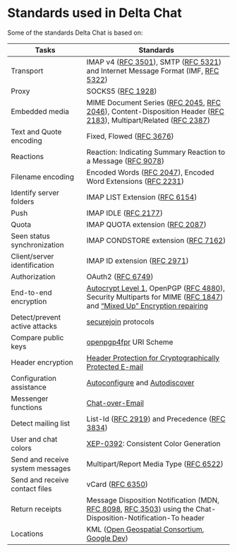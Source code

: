 # Standards used in Delta Chat

Some of the standards Delta Chat is based on:

Tasks                            | Standards
-------------------------------- | ---------------------------------------------------------------------------------------------------------------------------------------------------------------------------------------------------------------------------------
Transport                        | IMAP v4 ([RFC 3501][]), SMTP ([RFC 5321][]) and Internet Message Format (IMF, [RFC 5322][])
Proxy                            | SOCKS5 ([RFC 1928][])
Embedded media                   | MIME Document Series ([RFC 2045][], [RFC 2046][]), Content-Disposition Header ([RFC 2183][]), Multipart/Related ([RFC 2387][])
Text and Quote encoding          | Fixed, Flowed ([RFC 3676][])
Reactions                        | Reaction: Indicating Summary Reaction to a Message ([RFC 9078][])
Filename encoding                | Encoded Words ([RFC 2047][]), Encoded Word Extensions ([RFC 2231][])
Identify server folders          | IMAP LIST Extension ([RFC 6154][])
Push                             | IMAP IDLE ([RFC 2177][])
Quota                            | IMAP QUOTA extension ([RFC 2087][])
Seen status synchronization      | IMAP CONDSTORE extension ([RFC 7162][])
Client/server identification     | IMAP ID extension ([RFC 2971][])
Authorization                    | OAuth2 ([RFC 6749][])
End-to-end encryption            | [Autocrypt Level 1][], OpenPGP ([RFC 4880][]), Security Multiparts for MIME ([RFC 1847][]) and [“Mixed Up” Encryption repairing](https://tools.ietf.org/id/draft-dkg-openpgp-pgpmime-message-mangling-00.html)
Detect/prevent active attacks    | [securejoin][] protocols
Compare public keys              | [openpgp4fpr][] URI Scheme
Header encryption                | [Header Protection for Cryptographically Protected E-mail](https://datatracker.ietf.org/doc/draft-ietf-lamps-header-protection/)
Configuration assistance         | [Autoconfigure](https://web.archive.org/web/20210402044801/https://developer.mozilla.org/en-US/docs/Mozilla/Thunderbird/Autoconfiguration) and [Autodiscover][]
Messenger functions              | [Chat-over-Email](https://github.com/chatmail/core/blob/main/spec.md#chat-mail-specification)
Detect mailing list              | List-Id ([RFC 2919][]) and Precedence ([RFC 3834][])
User and chat colors             | [XEP-0392][]: Consistent Color Generation
Send and receive system messages | Multipart/Report Media Type ([RFC 6522][])
Send and receive contact files   | vCard ([RFC 6350][])
Return receipts                  | Message Disposition Notification (MDN, [RFC 8098][], [RFC 3503][]) using the Chat-Disposition-Notification-To header
Locations                        | KML ([Open Geospatial Consortium](http://www.opengeospatial.org/standards/kml/), [Google Dev](https://developers.google.com/kml/))

[Autocrypt Level 1]: https://autocrypt.org/level1.html
[securejoin]: https://securejoin.delta.chat/
[openpgp4fpr]: https://metacode.biz/openpgp/openpgp4fpr
[Autodiscover]: https://learn.microsoft.com/en-us/exchange/autodiscover-service-for-exchange-2013
[XEP-0392]: https://xmpp.org/extensions/xep-0392.html
[RFC 1847]: https://tools.ietf.org/html/rfc1847
[RFC 1928]: https://tools.ietf.org/html/rfc1928
[RFC 2045]: https://tools.ietf.org/html/rfc2045
[RFC 2046]: https://tools.ietf.org/html/rfc2046
[RFC 2047]: https://tools.ietf.org/html/rfc2047
[RFC 2087]: https://tools.ietf.org/html/rfc2087
[RFC 2177]: https://tools.ietf.org/html/rfc2177
[RFC 2183]: https://tools.ietf.org/html/rfc2183
[RFC 2231]: https://tools.ietf.org/html/rfc2231
[RFC 2387]: https://tools.ietf.org/html/rfc2387
[RFC 2919]: https://tools.ietf.org/html/rfc2919
[RFC 2971]: https://tools.ietf.org/html/rfc2971
[RFC 3501]: https://tools.ietf.org/html/rfc3501
[RFC 3503]: https://tools.ietf.org/html/rfc3503
[RFC 3676]: https://tools.ietf.org/html/rfc3676
[RFC 3834]: https://tools.ietf.org/html/rfc3834
[RFC 4880]: https://tools.ietf.org/html/rfc4880
[RFC 5321]: https://tools.ietf.org/html/rfc5321
[RFC 5322]: https://tools.ietf.org/html/rfc5322
[RFC 6154]: https://tools.ietf.org/html/rfc6154
[RFC 6350]: https://tools.ietf.org/html/rfc6350
[RFC 6522]: https://tools.ietf.org/html/rfc6522
[RFC 6749]: https://tools.ietf.org/html/rfc6749
[RFC 7162]: https://tools.ietf.org/html/rfc7162
[RFC 8098]: https://tools.ietf.org/html/rfc8098
[RFC 9078]: https://tools.ietf.org/html/rfc9078
